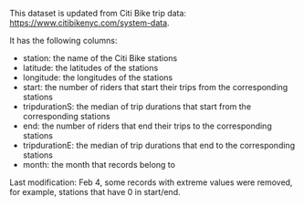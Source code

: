 This dataset is updated from Citi Bike trip data: https://www.citibikenyc.com/system-data.

It has the following columns:
- station: the name of the Citi Bike stations
- latitude: the latitudes of the stations
- longitude: the longitudes of the stations
- start: the number of riders that start their trips from the corresponding stations
- tripdurationS: the median of trip durations that start from the corresponding stations
- end: the number of riders that end their trips to the corresponding stations
- tripdurationE: the median of trip durations that end to the corresponding stations
- month: the month that records belong to

Last modification: Feb 4, some records with extreme values were removed, for example, stations that have 0 in start/end.